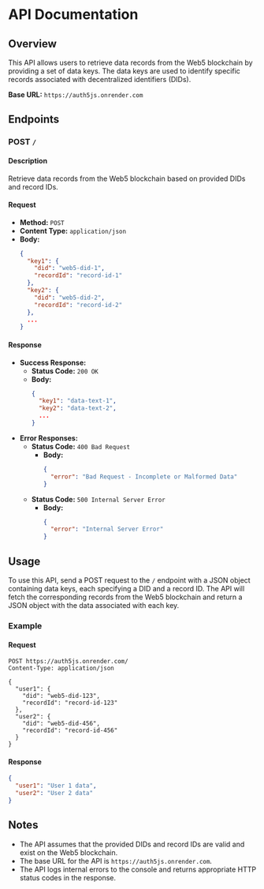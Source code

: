 # API Documentation

## Overview
This API allows users to retrieve data records from the Web5 blockchain by providing a set of data keys. The data keys are used to identify specific records associated with decentralized identifiers (DIDs).

**Base URL:** `https://auth5js.onrender.com`

## Endpoints

### POST `/`
#### Description
Retrieve data records from the Web5 blockchain based on provided DIDs and record IDs.

#### Request
- **Method:** `POST`
- **Content Type:** `application/json`
- **Body:**
  ```json
  {
    "key1": {
      "did": "web5-did-1",
      "recordId": "record-id-1"
    },
    "key2": {
      "did": "web5-did-2",
      "recordId": "record-id-2"
    },
    ...
  }
  ```

#### Response
- **Success Response:**
  - **Status Code:** `200 OK`
  - **Body:**
    ```json
    {
      "key1": "data-text-1",
      "key2": "data-text-2",
      ...
    }
    ```
- **Error Responses:**
  - **Status Code:** `400 Bad Request`
    - **Body:**
      ```json
      {
        "error": "Bad Request - Incomplete or Malformed Data"
      }
      ```
  - **Status Code:** `500 Internal Server Error`
    - **Body:**
      ```json
      {
        "error": "Internal Server Error"
      }
      ```

## Usage
To use this API, send a POST request to the `/` endpoint with a JSON object containing data keys, each specifying a DID and a record ID. The API will fetch the corresponding records from the Web5 blockchain and return a JSON object with the data associated with each key.

### Example

#### Request
```http
POST https://auth5js.onrender.com/
Content-Type: application/json

{
  "user1": {
    "did": "web5-did-123",
    "recordId": "record-id-123"
  },
  "user2": {
    "did": "web5-did-456",
    "recordId": "record-id-456"
  }
}
```

#### Response
```json
{
  "user1": "User 1 data",
  "user2": "User 2 data"
}
```

## Notes
- The API assumes that the provided DIDs and record IDs are valid and exist on the Web5 blockchain.
- The base URL for the API is `https://auth5js.onrender.com`.
- The API logs internal errors to the console and returns appropriate HTTP status codes in the response.
